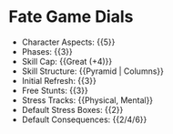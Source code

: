 # Fate Game Dials
- Character Aspects: {{5}} <!-- number of aspects per character -->
- Phases: {{3}} <!-- creation phases -->
- Skill Cap: {{Great (+4)}} <!-- maximum starting skill rating -->
- Skill Structure: {{Pyramid | Columns}} <!-- skill pyramid or columns -->
- Initial Refresh: {{3}} <!-- starting fate points -->
- Free Stunts: {{3}} <!-- stunts allowed before paying refresh -->
- Stress Tracks: {{Physical, Mental}} <!-- default stress tracks -->
- Default Stress Boxes: {{2}} <!-- base stress boxes per track -->
- Default Consequences: {{2/4/6}} <!-- severity values for consequences -->
